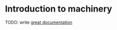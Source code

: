 # Introduction to machinery

TODO: write [great documentation](http://jacobian.org/writing/what-to-write/)
